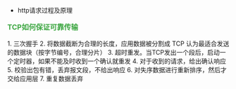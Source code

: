 
- http请求过程及原理

<h3 style="margin-top: 1rem; color: rgb(61, 167, 66); font-size:16px;">TCP如何保证可靠传输</h3>
1. 三次握手
2. 将数据截断为合理的长度，应用数据被分割成 TCP 认为最适合发送的数据块（按字节编号，合理分片）
3. 超时重发。当TCP发出一个段后，启动一个定时器，如果不能及时收到一个确认就重发
4. 对于收到的请求，给出确认响应
5. 校验出包有错，丢弃报文段，不给出响应
6. 对失序数据进行重新排序，然后才交给应用层
7. 重复数据丢弃
